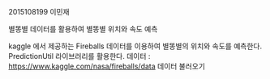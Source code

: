 2015108199 이민재

별똥별 데이터를 활용하여 별똥별 위치와 속도 예측

kaggle 에서 제공하는 Fireballs 데이터를 이용하여 별똥별의 위치와 속도를 예측한다.
PredictionUtil 라이브러리를 활용한다.
데이터 : https://www.kaggle.com/nasa/fireballs/data
데이터 불러오기

